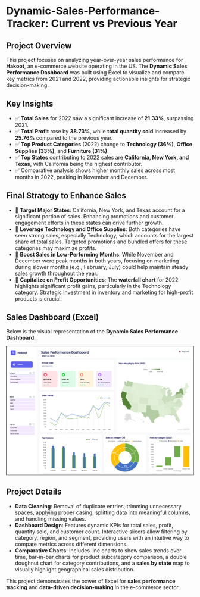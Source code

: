 # Dynamic-Sales-Performance-Tracker: Current vs Previous Year

## Project Overview
This project focuses on analyzing year-over-year sales performance for **Hakoot**, an e-commerce website operating in the US. The **Dynamic Sales Performance Dashboard** was built using Excel to visualize and compare key metrics from 2021 and 2022, providing actionable insights for strategic decision-making.

## Key Insights
- :white_check_mark: **Total Sales** for 2022 saw a significant increase of **21.33%**, surpassing 2021.
- :white_check_mark: **Total Profit** rose by **38.73%**, while **total quantity sold** increased by **25.76%** compared to the previous year.
- :white_check_mark: **Top Product Categories** (2022) change to **Technology (36%)**, **Office Supplies (33%)**, and **Furniture (31%)**.
- :white_check_mark: **Top States** contributing to 2022 sales are **California, New York, and Texas**, with California being the highest contributor.
- :white_check_mark: Comparative analysis shows higher monthly sales across most months in 2022, peaking in November and December.

## Final Strategy to Enhance Sales
- :dart: **Target Major States**: California, New York, and Texas account for a significant portion of sales. Enhancing promotions and customer engagement efforts in these states can drive further growth.
- :dart: **Leverage Technology and Office Supplies**: Both categories have seen strong sales, especially Technology, which accounts for the largest share of total sales. Targeted promotions and bundled offers for these categories may maximize profits.
- :dart: **Boost Sales in Low-Performing Months**: While November and December were peak months in both years, focusing on marketing during slower months (e.g., February, July) could help maintain steady sales growth throughout the year.
- :dart: **Capitalize on Profit Opportunities**: The **waterfall chart** for 2022 highlights significant profit gains, particularly in the Technology category. Strategic investment in inventory and marketing for high-profit products is crucial.

## Sales Dashboard (Excel)

Below is the visual representation of the **Dynamic Sales Performance Dashboard**:

![Dashboard](./dashboard.png)

## Project Details
- **Data Cleaning**: Removal of duplicate entries, trimming unnecessary spaces, applying proper casing, splitting data into meaningful columns, and handling missing values.
- **Dashboard Design**: Features dynamic KPIs for total sales, profit, quantity sold, and customer count. Interactive slicers allow filtering by category, region, and segment, providing users with an intuitive way to compare metrics across different dimensions.
- **Comparative Charts**: Includes line charts to show sales trends over time, bar-in-bar charts for product subcategory comparison, a double doughnut chart for category contributions, and a **sales by state** map to visually highlight geographical sales distribution.

This project demonstrates the power of Excel for **sales performance tracking** and **data-driven decision-making** in the e-commerce sector.
